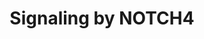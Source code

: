 ---
annotations:
- type: Pathway Ontology
  value: signaling pathway
authors:
- ReactomeTeam
- Anwesha
- Egonw
- DeSl
description: The NOTCH4 gene locus was discovered as a frequent site of insertion
  for the proviral genome of the mouse mammary tumor virus (MMTV) (Gallahan and Callahan
  1987). MMTV-insertion results in aberrant expression of the mouse mammary tumor
  gene int-3, which was subsequently discovered to represent the intracellular domain
  of Notch4 (Robbins et al. 1992, Uyttendaele et al. 1996).<br><br>NOTCH4 is prevalently
  expressed in endothelial cells (Uyttendaele et al. 1996). DLL4 and JAG1 act as ligands
  for NOTCH4 in human endothelial cells (Shawber et al. 2003, Shawber et al. 2007),
  but DLL4- and JAG1-mediated activation of NOTCH4 have not been confirmed in all
  cell types tested (Aste-Amezaga et al. 2010, James et al. 2014). The gamma secretase
  complex cleaves activated NOTCH4 receptor to release the intracellular domain fragment
  (NICD4) (Saxena et al. 2001, Das et al. 2004). NICD4 traffics to the nucleus where
  it acts as a transcription factor and stimulates expression of NOTCH target genes
  HES1, HES5, HEY1 and HEY2, as well as VEGFR3 and ACTA2 (Lin et al. 2002, Raafat
  et al.2004, Tsunematsu et al. 2004, Shawber et al. 2007, Tang et al. 2008, Bargo
  et al. 2010). NOTCH4 signaling can be downregulated by AKT1 phosphorylation-induced
  cytoplasmic retention (Ramakrishnan et al. 2015) as well as proteasome-dependent
  degradation upon FBXW7-mediated ubiquitination (Wu et al. 2001, Tsunematsu et al.
  2004).<br><br>NOTCH4 was reported to inhibit NOTCH1 signaling in-cis, by binding
  to NOTCH1 and interfering with the S1 cleavage of NOTCH1, thus preventing production
  of functional NOTCH1 heterodimers at the cell surface (James et al. 2014).<br><br>NOTCH4
  is involved in development of the vascular system. Overexpression of constitutively
  active Notch4 in mouse embryonic vasculature results in abnormal vessel structure
  and patterning (Uyttendaele et al. 2001). NOTCH4 may act to inhibit apoptosis of
  endothelial cells (MacKenzie et al. 2004).<br><br>Expression of int-3 interferes
  with normal mammary gland development in mice and promotes tumorigenesis. The phenotype
  of mice expressing int-3 in mammary glands is dependent on the presence of Rbpj
  (Raafat et al. 2009). JAG1 and NOTCH4 are upregulated in human ER+ breast cancers
  resistant to anti-estrogen therapy, which correlates with elevated expression of
  NOTCH target genes HES1, HEY1 and HEY2,  and is associated with increased population
  of breast cancer stem cells and distant metastases (Simoes et al. 2015). Development
  of int-3-induced mammary tumours  in mice depends on Kit and Pdgfra signaling (Raafat
  et al. 2006) and on int-3-induced activaton of NFKB signaling (Raafat et al. 2017).
  In head and neck squamous cell carcinoma (HNSCC), high NOTCH4 expression correlates
  with elevated HEY1 levels, increased cell proliferation and survival, epithelial-to-mesenchymal
  transition (EMT) phenotype and cisplatin resistance (Fukusumi et al. 2018). In melanoma,
  however, exogenous NOTCH4 expression correlates with mesenchymal-to-epithelial-like
  transition and reduced invasiveness (Bonyadi Rad et al. 2016). NOTCH4 is frequently
  overexpressed in gastric cancer. Increased NOTCH4 levels correlate with activation
  of WNT signaling and gastric cancer progression (Qian et al. 2015).<br><br>NOTCH4
  is expressed in adipocytes and may promote adipocyte differentiation (Lai et al.
  2013).<br><br>During Dengue virus infection, DLL1, DLL4, NOTCH4 and HES1 are upregulated
  in interferon-beta (INFB) dependent manner (Li et al. 2015). NOTCH4 signaling may
  be affected by Epstein-Barr virus (EBV) infection, as the EBV protein BARF0 binds
  to NOTCH4 (Kusano and Raab-Traub 2001).   View original pathway at [http://www.reactome.org/PathwayBrowser/#DIAGRAM=9013694
  Reactome].
last-edited: 2021-01-25
organisms:
- Homo sapiens
redirect_from:
- /index.php/Pathway:WP2721
- /instance/WP2721
schema-jsonld:
- '@context': https://schema.org/
  '@id': https://wikipathways.github.io/pathways/WP2721.html
  '@type': Dataset
  creator:
    '@type': Organization
    name: WikiPathways
  description: The NOTCH4 gene locus was discovered as a frequent site of insertion
    for the proviral genome of the mouse mammary tumor virus (MMTV) (Gallahan and
    Callahan 1987). MMTV-insertion results in aberrant expression of the mouse mammary
    tumor gene int-3, which was subsequently discovered to represent the intracellular
    domain of Notch4 (Robbins et al. 1992, Uyttendaele et al. 1996).<br><br>NOTCH4
    is prevalently expressed in endothelial cells (Uyttendaele et al. 1996). DLL4
    and JAG1 act as ligands for NOTCH4 in human endothelial cells (Shawber et al.
    2003, Shawber et al. 2007), but DLL4- and JAG1-mediated activation of NOTCH4 have
    not been confirmed in all cell types tested (Aste-Amezaga et al. 2010, James et
    al. 2014). The gamma secretase complex cleaves activated NOTCH4 receptor to release
    the intracellular domain fragment (NICD4) (Saxena et al. 2001, Das et al. 2004).
    NICD4 traffics to the nucleus where it acts as a transcription factor and stimulates
    expression of NOTCH target genes HES1, HES5, HEY1 and HEY2, as well as VEGFR3
    and ACTA2 (Lin et al. 2002, Raafat et al.2004, Tsunematsu et al. 2004, Shawber
    et al. 2007, Tang et al. 2008, Bargo et al. 2010). NOTCH4 signaling can be downregulated
    by AKT1 phosphorylation-induced cytoplasmic retention (Ramakrishnan et al. 2015)
    as well as proteasome-dependent degradation upon FBXW7-mediated ubiquitination
    (Wu et al. 2001, Tsunematsu et al. 2004).<br><br>NOTCH4 was reported to inhibit
    NOTCH1 signaling in-cis, by binding to NOTCH1 and interfering with the S1 cleavage
    of NOTCH1, thus preventing production of functional NOTCH1 heterodimers at the
    cell surface (James et al. 2014).<br><br>NOTCH4 is involved in development of
    the vascular system. Overexpression of constitutively active Notch4 in mouse embryonic
    vasculature results in abnormal vessel structure and patterning (Uyttendaele et
    al. 2001). NOTCH4 may act to inhibit apoptosis of endothelial cells (MacKenzie
    et al. 2004).<br><br>Expression of int-3 interferes with normal mammary gland
    development in mice and promotes tumorigenesis. The phenotype of mice expressing
    int-3 in mammary glands is dependent on the presence of Rbpj (Raafat et al. 2009).
    JAG1 and NOTCH4 are upregulated in human ER+ breast cancers resistant to anti-estrogen
    therapy, which correlates with elevated expression of NOTCH target genes HES1,
    HEY1 and HEY2,  and is associated with increased population of breast cancer stem
    cells and distant metastases (Simoes et al. 2015). Development of int-3-induced
    mammary tumours  in mice depends on Kit and Pdgfra signaling (Raafat et al. 2006)
    and on int-3-induced activaton of NFKB signaling (Raafat et al. 2017). In head
    and neck squamous cell carcinoma (HNSCC), high NOTCH4 expression correlates with
    elevated HEY1 levels, increased cell proliferation and survival, epithelial-to-mesenchymal
    transition (EMT) phenotype and cisplatin resistance (Fukusumi et al. 2018). In
    melanoma, however, exogenous NOTCH4 expression correlates with mesenchymal-to-epithelial-like
    transition and reduced invasiveness (Bonyadi Rad et al. 2016). NOTCH4 is frequently
    overexpressed in gastric cancer. Increased NOTCH4 levels correlate with activation
    of WNT signaling and gastric cancer progression (Qian et al. 2015).<br><br>NOTCH4
    is expressed in adipocytes and may promote adipocyte differentiation (Lai et al.
    2013).<br><br>During Dengue virus infection, DLL1, DLL4, NOTCH4 and HES1 are upregulated
    in interferon-beta (INFB) dependent manner (Li et al. 2015). NOTCH4 signaling
    may be affected by Epstein-Barr virus (EBV) infection, as the EBV protein BARF0
    binds to NOTCH4 (Kusano and Raab-Traub 2001).   View original pathway at [http://www.reactome.org/PathwayBrowser/#DIAGRAM=9013694
    Reactome].
  keywords:
  - 'PSMB10 '
  - NOTCH4
  - 'FLT4 gene '
  - 'PSEN1(299-467) '
  - p-NICD4
  - DLL4:NOTCH4,JAG1:NOTCH4
  - 'PSMA5 '
  - 'PSMC3 '
  - Unknown protein
  - 'PSMA2 '
  - 'YWHAZ '
  - Ub
  - 'p-4S-NICD4 '
  - 'PSMA7 '
  - NICD4:TACC3
  - 'PSMD3 '
  - 'PSEN2(298-448) '
  - 'MAML2 '
  - 'PSMD7 '
  - dimer
  - 'CUL1 '
  - coactivator complex
  - 'PSMC2 '
  - 'RBX1 '
  - 'PSMB2 '
  - 'PSMC5 '
  - 'PSMD6 '
  - p-4S-NICD4
  - complex:FLT4 gene
  - ADP
  - 'PSMA3 '
  - 'MAMLD1 '
  - complex
  - ACTA2
  - 'CREBBP '
  - HEY2 gene
  - 'PSMC6 '
  - 'UBC(533-608) '
  - 'PSMD14 '
  - 'UBC(305-380) '
  - 'Zn2+ '
  - FLT4 gene
  - 'p-S423,S425-SMAD3 '
  - 'RPS27A(1-76) '
  - 'FBXW7alpha '
  - 'NOTCH4(1337-2003) '
  - 'PSMD4 '
  - 'TACC3 '
  - 'DLL4 '
  - 'UBB(77-152) '
  - MAML
  - 'SKP1 '
  - ACTA2 gene
  - 'PSMF1 '
  - 'PSMB8 '
  - 'PSME1 '
  - 'PSMD9 '
  - 'MAML3 '
  - p-4S-NICD4:YWHAZ
  - 'PSMD5 '
  - 'PSMD10 '
  - JAG1:NOTCH4
  - NICD4:p-S423,S425-SMAD3
  - 'PSMD13 '
  - 'PSMD8 '
  - 'PSMD12 '
  - '12xFucT-11xGlcS-6xFucS-NOTCH4(24-1336) '
  - 'UBB(153-228) '
  - 'PSMB7 '
  - 'PSMD1 '
  - 'PSMB4 '
  - TACC3
  - p-T308,S473-AKT1
  - 'KAT2A '
  - 'PSMC1 '
  - 'ADAM10 '
  - HES5 gene
  - HES1
  - 'MAML1 '
  - 'PSMD11 '
  - 'UBC(457-532) '
  - 'PSMA1 '
  - HES1 gene
  - 'UBC(229-304) '
  - 'EP300 '
  - DLL4:NOTCH4
  - 'PSME2 '
  - gamma-secretase
  - 'PSEN1(1-298) '
  - DLL4
  - 'UBC(609-684) '
  - 'APH1A '
  - 'PSMB3 '
  - RBPJ
  - 'UBC(153-228) '
  - ATP
  - HEY2
  - 'NICD1 '
  - 'NICD2 '
  - 'PSEN2(1-297) '
  - JAG1
  - 'PSENEN '
  - 'PSMB1 '
  - HEY1 gene
  - HES5
  - NOTCH1,NOTCH2,NOTCH4
  - 'NCSTN '
  - 'PSMD2 '
  - NEXT4
  - FLT4
  - 'UBC(77-152) '
  - NOTCH4 coactivator
  - 'PSMA6 '
  - NOTCH4(1432-1466)
  - 'UBB(1-76) '
  - ADAM10:Zn2+
  - 'UBC(1-76) '
  - 'UBA52(1-76) '
  - 'PSMA4 '
  - 'FBXW7gamma '
  - NICD4
  - 'UBC(381-456) '
  - FBXW7:SKP1:CUL1:RBX1
  - 'PSMB6 '
  - 'RBPJ '
  - YWHAZ dimer
  - kinase
  - PolyUb-p-NICD4
  - 'PSMB9 '
  - HEY1
  - 'SNW1 '
  - 'APH1B '
  - 'KAT2B '
  - 'PSME3 '
  - 'PSMB5 '
  - 'PSMC4 '
  - 26S proteasome
  - 'NICD4 '
  - 'JAG1 '
  - p-S423,S425-SMAD3
  - 'SHFM1 '
  license: CC0
  name: Signaling by NOTCH4
seo: CreativeWork
title: Signaling by NOTCH4
wpid: WP2721
---